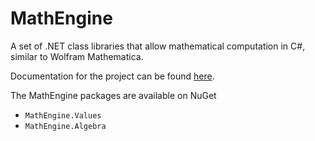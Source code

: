 # MathEngine

A set of .NET class libraries that allow mathematical computation in C#, similar to  Wolfram Mathematica.

Documentation for the project can be found [here](https://mathengine.readthedocs.io/).

The MathEngine packages are available on NuGet
- `MathEngine.Values`
- `MathEngine.Algebra`